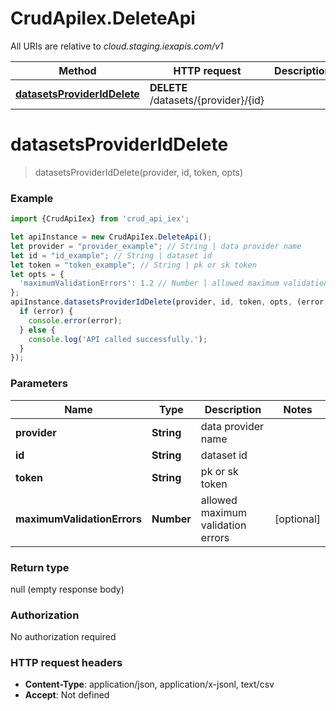 # CrudApiIex.DeleteApi

All URIs are relative to *cloud.staging.iexapis.com/v1*

Method | HTTP request | Description
------------- | ------------- | -------------
[**datasetsProviderIdDelete**](DeleteApi.md#datasetsProviderIdDelete) | **DELETE** /datasets/{provider}/{id} | 

<a name="datasetsProviderIdDelete"></a>
# **datasetsProviderIdDelete**
> datasetsProviderIdDelete(provider, id, token, opts)



### Example
```javascript
import {CrudApiIex} from 'crud_api_iex';

let apiInstance = new CrudApiIex.DeleteApi();
let provider = "provider_example"; // String | data provider name
let id = "id_example"; // String | dataset id
let token = "token_example"; // String | pk or sk token
let opts = { 
  'maximumValidationErrors': 1.2 // Number | allowed maximum validation errors
};
apiInstance.datasetsProviderIdDelete(provider, id, token, opts, (error, data, response) => {
  if (error) {
    console.error(error);
  } else {
    console.log('API called successfully.');
  }
});
```

### Parameters

Name | Type | Description  | Notes
------------- | ------------- | ------------- | -------------
 **provider** | **String**| data provider name | 
 **id** | **String**| dataset id | 
 **token** | **String**| pk or sk token | 
 **maximumValidationErrors** | **Number**| allowed maximum validation errors | [optional] 

### Return type

null (empty response body)

### Authorization

No authorization required

### HTTP request headers

 - **Content-Type**: application/json, application/x-jsonl, text/csv
 - **Accept**: Not defined

